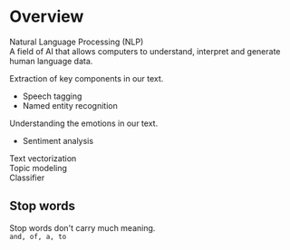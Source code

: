 # Overview

Natural Language Processing (NLP)  
A field of AI that allows computers to understand, interpret and generate human language data.  


Extraction of key components in our text.  
- Speech tagging
- Named entity recognition

Understanding the emotions in our text.  
- Sentiment analysis

Text vectorization  
Topic modeling  
Classifier  

## Stop words
Stop words don't carry much meaning.  
`and, of, a, to`  
